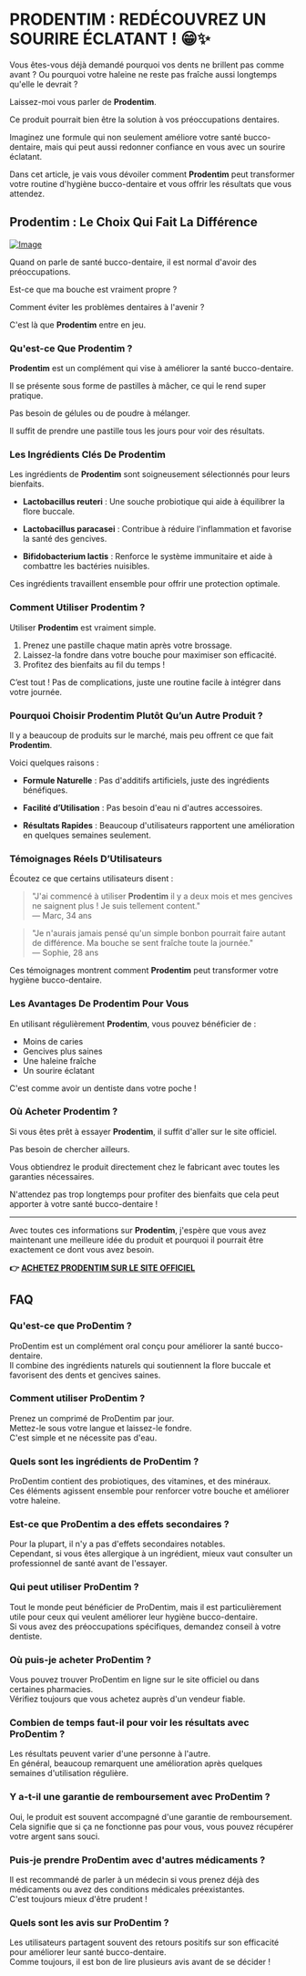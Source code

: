 # PRODENTIM : REDÉCOUVREZ UN SOURIRE ÉCLATANT ! 😁✨

Vous êtes-vous déjà demandé pourquoi vos dents ne brillent pas comme avant ? Ou pourquoi votre haleine ne reste pas fraîche aussi longtemps qu'elle le devrait ? 

Laissez-moi vous parler de **Prodentim**. 

Ce produit pourrait bien être la solution à vos préoccupations dentaires. 

Imaginez une formule qui non seulement améliore votre santé bucco-dentaire, mais qui peut aussi redonner confiance en vous avec un sourire éclatant. 

Dans cet article, je vais vous dévoiler comment **Prodentim** peut transformer votre routine d'hygiène bucco-dentaire et vous offrir les résultats que vous attendez.

## Prodentim : Le Choix Qui Fait La Différence

[![Image](https://prodentim-shop.com/assets/images/prodentim.webp)](https://gchaffi.com/dtHfE6P5)

Quand on parle de santé bucco-dentaire, il est normal d'avoir des préoccupations. 

Est-ce que ma bouche est vraiment propre ?

Comment éviter les problèmes dentaires à l'avenir ?

C'est là que **Prodentim** entre en jeu.

### Qu'est-ce Que Prodentim ?

**Prodentim** est un complément qui vise à améliorer la santé bucco-dentaire. 

Il se présente sous forme de pastilles à mâcher, ce qui le rend super pratique. 

Pas besoin de gélules ou de poudre à mélanger.

Il suffit de prendre une pastille tous les jours pour voir des résultats.

### Les Ingrédients Clés De Prodentim

Les ingrédients de **Prodentim** sont soigneusement sélectionnés pour leurs bienfaits.

- **Lactobacillus reuteri** : Une souche probiotique qui aide à équilibrer la flore buccale.
  
- **Lactobacillus paracasei** : Contribue à réduire l'inflammation et favorise la santé des gencives.
  
- **Bifidobacterium lactis** : Renforce le système immunitaire et aide à combattre les bactéries nuisibles.

Ces ingrédients travaillent ensemble pour offrir une protection optimale.

### Comment Utiliser Prodentim ?

Utiliser **Prodentim** est vraiment simple.

1. Prenez une pastille chaque matin après votre brossage.
2. Laissez-la fondre dans votre bouche pour maximiser son efficacité.
3. Profitez des bienfaits au fil du temps !

C’est tout ! Pas de complications, juste une routine facile à intégrer dans votre journée.

### Pourquoi Choisir Prodentim Plutôt Qu’un Autre Produit ?

Il y a beaucoup de produits sur le marché, mais peu offrent ce que fait **Prodentim**.

Voici quelques raisons :

- **Formule Naturelle** : Pas d'additifs artificiels, juste des ingrédients bénéfiques.
  
- **Facilité d’Utilisation** : Pas besoin d'eau ni d'autres accessoires.
  
- **Résultats Rapides** : Beaucoup d'utilisateurs rapportent une amélioration en quelques semaines seulement.

### Témoignages Réels D’Utilisateurs

Écoutez ce que certains utilisateurs disent :

> "J'ai commencé à utiliser **Prodentim** il y a deux mois et mes gencives ne saignent plus ! Je suis tellement content."  
> — Marc, 34 ans

> "Je n'aurais jamais pensé qu'un simple bonbon pourrait faire autant de différence. Ma bouche se sent fraîche toute la journée."  
> — Sophie, 28 ans

Ces témoignages montrent comment **Prodentim** peut transformer votre hygiène bucco-dentaire.

### Les Avantages De Prodentim Pour Vous

En utilisant régulièrement **Prodentim**, vous pouvez bénéficier de :

- Moins de caries
- Gencives plus saines
- Une haleine fraîche
- Un sourire éclatant

C'est comme avoir un dentiste dans votre poche !

### Où Acheter Prodentim ?

Si vous êtes prêt à essayer **Prodentim**, il suffit d'aller sur le site officiel. 

Pas besoin de chercher ailleurs. 

Vous obtiendrez le produit directement chez le fabricant avec toutes les garanties nécessaires.

N'attendez pas trop longtemps pour profiter des bienfaits que cela peut apporter à votre santé bucco-dentaire !

---

Avec toutes ces informations sur **Prodentim**, j'espère que vous avez maintenant une meilleure idée du produit et pourquoi il pourrait être exactement ce dont vous avez besoin.



**👉 [ACHETEZ PRODENTIM SUR LE SITE OFFICIEL](https://gchaffi.com/dtHfE6P5)**

## FAQ

### Qu'est-ce que ProDentim ?
ProDentim est un complément oral conçu pour améliorer la santé bucco-dentaire.  
Il combine des ingrédients naturels qui soutiennent la flore buccale et favorisent des dents et gencives saines.

### Comment utiliser ProDentim ?
Prenez un comprimé de ProDentim par jour.  
Mettez-le sous votre langue et laissez-le fondre.  
C'est simple et ne nécessite pas d'eau.

### Quels sont les ingrédients de ProDentim ?
ProDentim contient des probiotiques, des vitamines, et des minéraux.  
Ces éléments agissent ensemble pour renforcer votre bouche et améliorer votre haleine.

### Est-ce que ProDentim a des effets secondaires ?
Pour la plupart, il n'y a pas d'effets secondaires notables.  
Cependant, si vous êtes allergique à un ingrédient, mieux vaut consulter un professionnel de santé avant de l'essayer.

### Qui peut utiliser ProDentim ?
Tout le monde peut bénéficier de ProDentim, mais il est particulièrement utile pour ceux qui veulent améliorer leur hygiène bucco-dentaire.  
Si vous avez des préoccupations spécifiques, demandez conseil à votre dentiste.

### Où puis-je acheter ProDentim ?
Vous pouvez trouver ProDentim en ligne sur le site officiel ou dans certaines pharmacies.  
Vérifiez toujours que vous achetez auprès d'un vendeur fiable.

### Combien de temps faut-il pour voir les résultats avec ProDentim ?
Les résultats peuvent varier d'une personne à l'autre.  
En général, beaucoup remarquent une amélioration après quelques semaines d'utilisation régulière.

### Y a-t-il une garantie de remboursement avec ProDentim ?
Oui, le produit est souvent accompagné d'une garantie de remboursement.  
Cela signifie que si ça ne fonctionne pas pour vous, vous pouvez récupérer votre argent sans souci.

### Puis-je prendre ProDentim avec d'autres médicaments ?
Il est recommandé de parler à un médecin si vous prenez déjà des médicaments ou avez des conditions médicales préexistantes.  
C'est toujours mieux d'être prudent !

### Quels sont les avis sur ProDentim ?
Les utilisateurs partagent souvent des retours positifs sur son efficacité pour améliorer leur santé bucco-dentaire.  
Comme toujours, il est bon de lire plusieurs avis avant de se décider !